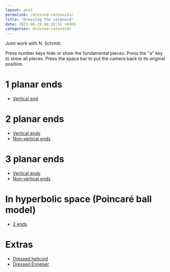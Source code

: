```yaml
---
layout: post
permalink: /dressed-catenoids/
title: "Dressing the catenoid"
date: 2023-08-29 08:28:52 +0900
categories: dressed-catenoids
---
```


Joint work with N. Schmitt.

Press number keys hide or show the fundamental pieces. Press the "a" key to show all pieces. Press the space bar to put the camera back to its original position.

# 1 planar ends

- [Vertical end][1v]

# 2 planar ends

- [Vertical ends][2v]
- [Non-vertical ends][2d]

 <!-- -- [half 2][2dhalf2] is broken -->

# 3 planar ends

- [Vertical ends][3v]
- [Non-vertical ends][3dfull]

# In hyperbolic space (Poincaré ball model)

- [2 ends][h3-2v1]

# Extras

- [Dressed helicoid][helicoid]
- [Dressed Enneper][enneper]

[2vfull]: /surfaces/dressed-catenoids/2vfull.html
[2vhalf1]: /surfaces/dressed-catenoids/2vhalf1.html
[2vhalf2]: /surfaces/dressed-catenoids/2vhalf2.html
[2dfull]: /surfaces/dressed-catenoids/2dfull.html
[2dhalf1]: /surfaces/dressed-catenoids/2dhalf1.html
[2dhalf2]: /surfaces/dressed-catenoids/2dhalf2.html
[3vfull]: /surfaces/dressed-catenoids/3vfull.html
[3v3rd1]: /surfaces/dressed-catenoids/3v3rd1.html
[3v3rd2]: /surfaces/dressed-catenoids/3v3rd2.html
[3dfull]: /surfaces/dressed-catenoids/3dfull.html
[h3-2v1]: /surfaces/dressed-catenoids/h3-2v1.html
[2v4th-textured]: /surfaces/dressed-catenoids/textured/2vfull-textured.html
[2v]: /surfaces/dressed-catenoids/2v.html
[2d]: /surfaces/dressed-catenoids/2d.html
[3v]: /surfaces/dressed-catenoids/3v.html
[helicoid]: /surfaces/dressed-helicoid.html
[enneper]: /surfaces/enneper.html
[1v]: /surfaces/dressed-catenoids/1plane-cat.html
